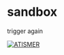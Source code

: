 # sandbox

trigger again

[![ATISMER](https://circleci.com/gh/atismer/sandbox.svg?style=shield)](https://app.circleci.com/pipelines/github/atismer/sandbox)
